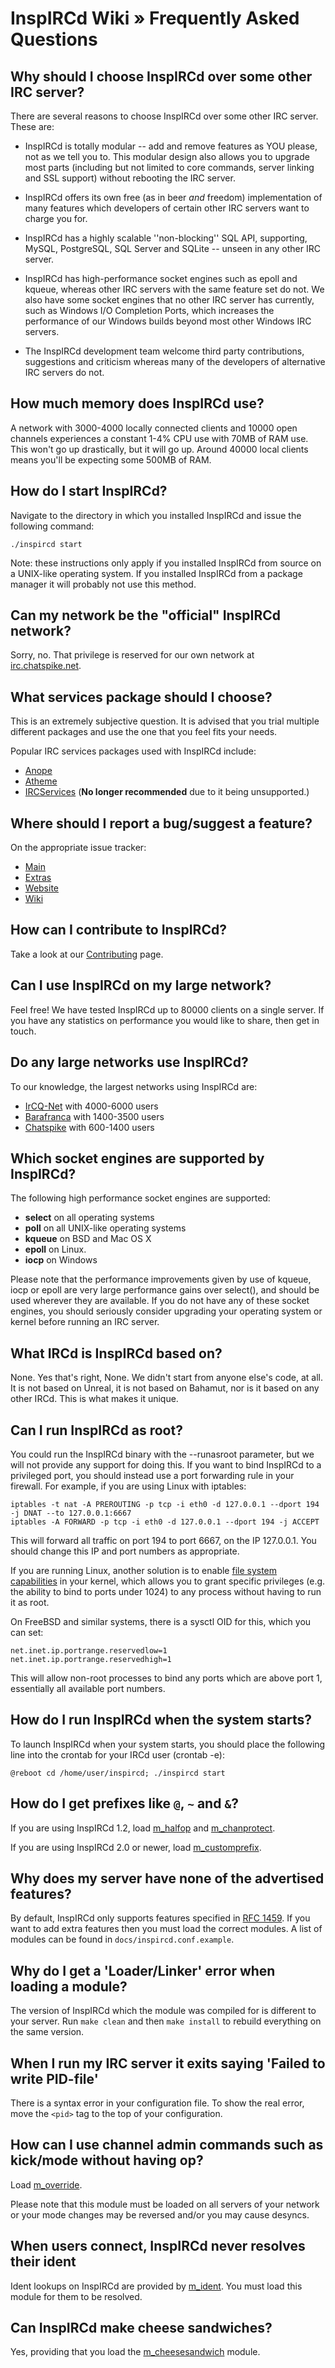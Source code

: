 # InspIRCd Wiki &raquo; Frequently Asked Questions

## Why should I choose InspIRCd over some other IRC server?

There are several reasons to choose InspIRCd over some other IRC server. These are:

* InspIRCd is totally modular -- add and remove features as YOU please, not as we tell you to. This
modular design also allows you to upgrade most parts (including but not limited to core commands,
server linking and SSL support) without rebooting the IRC server.

* InspIRCd offers its own free (as in beer *and* freedom) implementation of many features which
developers of certain other IRC servers want to charge you for.

* InspIRCd has a highly scalable ''non-blocking'' SQL API, supporting, MySQL, PostgreSQL, SQL
Server and SQLite -- unseen in any other IRC server.

* InspIRCd has high-performance socket engines such as epoll and kqueue, whereas other IRC servers
with the same feature set do not. We also have some socket engines that no other IRC server has
currently, such as Windows I/O Completion Ports, which increases the performance of our Windows
builds beyond most other Windows IRC servers.

* The InspIRCd development team welcome third party contributions, suggestions and criticism whereas
many of the developers of alternative IRC servers do not.

## How much memory does InspIRCd use?

A network with 3000-4000 locally connected clients and 10000 open channels experiences a constant
1-4% CPU use with 70MB of RAM use. This won't go up drastically, but it will go up. Around 40000
local clients means you'll be expecting some 500MB of RAM.

## How do I start InspIRCd?

Navigate to the directory in which you installed InspIRCd and issue the following command:

    ./inspircd start

Note: these instructions only apply if you installed InspIRCd from source on a UNIX-like operating
system. If you installed InspIRCd from a package manager it will probably not use this method.

## Can my network be the "official" InspIRCd network?

Sorry, no. That privilege is reserved for our own network at [irc.chatspike.net](irc://irc.chatspike.net/).

## What services package should I choose?

This is an extremely subjective question. It is advised that you trial multiple different packages
and use the one that you feel fits your needs.

Popular IRC services packages used with InspIRCd include:

* [Anope](http://www.anope.org/)
* [Atheme](http://www.atheme.net/)
* [IRCServices](http://achurch.org/services/) (**No longer recommended** due to it being unsupported.)

## Where should I report a bug/suggest a feature?

On the appropriate issue tracker:

* [Main](https://github.com/inspircd/inspircd/issues)
* [Extras](https://github.com/inspircd/inspircd-extras/issues)
* [Website](https://github.com/inspircd/inspircd.github.com/issues)
* [Wiki](https://github.com/inspircd/wiki/issues)

## How can I contribute to InspIRCd?

Take a look at our [Contributing](https://github.com/inspircd/wiki/blob/master/Contributing.md)
page.

## Can I use InspIRCd on my large network?

Feel free! We have tested InspIRCd up to 80000 clients on a single server. If you have any
statistics on performance you would like to share, then get in touch.

## Do any large networks use InspIRCd?

To our knowledge, the largest networks using InspIRCd are:

* [IrCQ-Net](irc://irc.icq.com/) with 4000-6000 users
* [Barafranca](irc://irc.barafranca.com/) with 1400-3500 users
* [Chatspike](irc://irc.chatspike.net) with 600-1400 users

## Which socket engines are supported by InspIRCd?

The following high performance socket engines are supported:

* **select** on all operating systems
* **poll** on all UNIX-like operating systems
* **kqueue** on BSD and Mac OS X
* **epoll** on Linux.
* **iocp** on Windows

Please note that the performance improvements given by use of kqueue, iocp or epoll are very large
performance gains over select(), and should be used wherever they are available. If you do not have
any of these socket engines, you should seriously consider upgrading your operating system or kernel
before running an IRC server.

## What IRCd is InspIRCd based on?

None. Yes that's right, None. We didn't start from anyone else's code, at all. It is not based on
Unreal, it is not based on Bahamut, nor is it based on any other IRCd. This is what makes it unique.

## Can I run InspIRCd as root?

You could run the InspIRCd binary with the --runasroot parameter, but we will not provide any
support for doing this. If you want to bind InspIRCd to a privileged port, you should instead
use a port forwarding rule in your firewall. For example, if you are using Linux with iptables:

    iptables -t nat -A PREROUTING -p tcp -i eth0 -d 127.0.0.1 --dport 194 -j DNAT --to 127.0.0.1:6667
    iptables -A FORWARD -p tcp -i eth0 -d 127.0.0.1 --dport 194 -j ACCEPT

This will forward all traffic on port 194 to port 6667, on the IP 127.0.0.1. You should change this
IP and port numbers as appropriate.

If you are running Linux, another solution is to enable [file system capabilities](http://www.friedhoff.org/fscaps.html)
in your kernel, which allows you to grant specific privileges (e.g. the ability to bind to ports
under 1024) to any process without having to run it as root.

On FreeBSD and similar systems, there is a sysctl OID for this, which you can set:

    net.inet.ip.portrange.reservedlow=1
    net.inet.ip.portrange.reservedhigh=1

This will allow non-root processes to bind any ports which are above port 1, essentially all
available port numbers.

## How do I run InspIRCd when the system starts?

To launch InspIRCd when your system starts, you should place the following line into the crontab for
your IRCd user (crontab -e):

    @reboot cd /home/user/inspircd; ./inspircd start

## How do I get prefixes like `@`, `~` and `&`?

If you are using InspIRCd 1.2, load [m_halfop](https://github.com/inspircd/wiki/blob/master/Modules/halfop.md)
and [m_chanprotect](https://github.com/inspircd/wiki/blob/master/Modules/chanprotect.md).

If you are using InspIRCd 2.0 or newer, load [m_customprefix](https://github.com/inspircd/wiki/blob/master/Modules/customprefix.md).

## Why does my server have none of the advertised features?

By default, InspIRCd only supports features specified in [RFC 1459](http://tools.ietf.org/html/rfc1459).
If you want to add extra features then you must load the correct modules. A list of modules can be
found in `docs/inspircd.conf.example`.

## Why do I get a 'Loader/Linker' error when loading a module?

The version of InspIRCd which the module was compiled for is different to your server. Run
`make clean` and then `make install` to rebuild everything on the same version.

## When I run my IRC server it exits saying 'Failed to write PID-file'

There is a syntax error in your configuration file. To show the real error, move the `<pid>` tag to
the top of your configuration.

## How can I use channel admin commands such as kick/mode without having op?

Load [m_override](https://github.com/inspircd/wiki/blob/master/Modules/override.md).

Please note that this module must be loaded on all servers of your network or your mode changes may
be reversed and/or you may cause desyncs.

## When users connect, InspIRCd never resolves their ident

Ident lookups on InspIRCd are provided by [m_ident](https://github.com/inspircd/wiki/blob/master/Modules/ident.md).
You must load this module for them to be resolved.

## Can InspIRCd make cheese sandwiches?

Yes, providing that you load the [m_cheesesandwich](https://github.com/inspircd/wiki/blob/master/Modules/cheesesandwich.md)
module.
